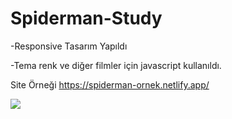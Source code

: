# Spiderman-Study

-Responsive Tasarım Yapıldı

-Tema renk ve diğer filmler için javascript kullanıldı.



Site Örneği
https://spiderman-ornek.netlify.app/


<img src="(https://github.com/Kocabay/Spiderman-Responsive/blob/main/sp%C4%B1derman.gif)" width="auto">
